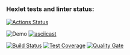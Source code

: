 ### Hexlet tests and linter status:
[![Actions Status](https://github.com/AlexMaster001/backend-project-46/actions/workflows/hexlet-check.yml/badge.svg)](https://github.com/AlexMaster001/backend-project-46/actions)

![Demo](https://asciinema.org/a/rGliUpTKXgFbaWNF9Kz8RxR2b )
[![asciicast](https://asciinema.org/a/rGliUpTKXgFbaWNF9Kz8RxR2b.svg)](https://asciinema.org/a/rGliUpTKXgFbaWNF9Kz8RxR2b)

[![Build Status](https://github.com/hexlet/backend-project-46/actions/workflows/ci.yml/badge.svg )](https://github.com/AlexMaster001/backend-project-46/actions/workflows/ci.yml )
[![Test Coverage](https://sonarcloud.io/api/project_badges/measure?project=backend-project-46&metric=coverage )](https://sonarcloud.io/summary/new_code?id=backend-project-46 )
[![Quality Gate](https://sonarcloud.io/api/project_badges/measure?project=backend-project-46&metric=alert_status )](https://sonarcloud.io/summary/new_code?id=backend-project-46 )